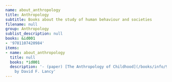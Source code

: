```yaml
---
name: about_anthropology
title: Anthropology
subtitle: Books about the study of human behaviour and societies
filename: null
group: Anthropology
sublist_description: null
books: &id001
- '9781107420984'
items:
- name: about_anthropology
  title: null
  books: *id001
  description: '- (paper) [The Anthropology of Childhood](/books/info/9781107420984)
    by David F. Lancy'
---
```



